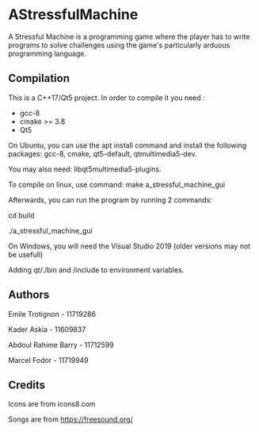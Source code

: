 # AStressfulMachine

A Stressful Machine is a programming game where the player has to write programs to solve challenges using the game's particularly arduous programming language.

## Compilation

This is a C++17/Qt5 project.
In order to compile it you need :
  - gcc-8
  - cmake >= 3.8
  - Qt5

On Ubuntu, you can use the apt install command and install the following packages: gcc-8, cmake, qt5-default, qtmultimedia5-dev.

You may also need: libqt5multimedia5-plugins.

To compile on linux, use command: make a_stressful_machine_gui

Afterwards, you can run the program by running 2 commands: 

cd build

./a_stressful_machine_gui

On Windows, you will need the Visual Studio 2019 (older versions may not be usefull)

Adding qt/./bin and /include to environment variables.

## Authors

Emile Trotignon - 11719286

Kader Askia - 11609837

Abdoul Rahime Barry - 11712599

Marcel Fodor - 11719949

## Credits

Icons are from icons8.com

Songs are from https://freesound.org/